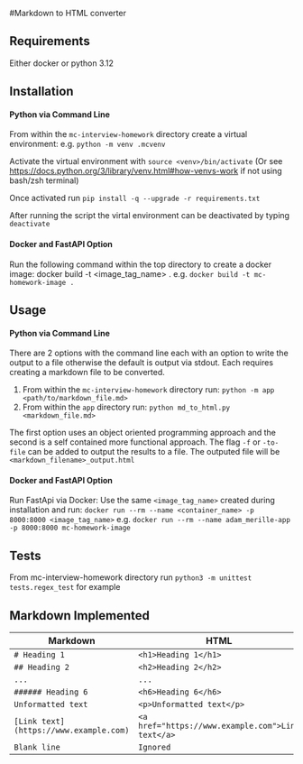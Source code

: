 #Markdown to HTML converter

## Requirements
Either docker or python 3.12

## Installation
#### Python via Command Line
From within the `mc-interview-homework` directory create a virtual environment:
e.g. `python -m venv .mcvenv`

Activate the virtual environment with `source <venv>/bin/activate`
(Or see https://docs.python.org/3/library/venv.html#how-venvs-work if not using bash/zsh terminal)

Once activated run `pip install -q --upgrade -r requirements.txt`

After running the script the virtal environment can be deactivated by typing `deactivate`

#### Docker and FastAPI Option
Run the following command within the top directory to create a docker image:
docker build -t <image_tag_name> .
e.g. `docker build -t mc-homework-image .`



## Usage
#### Python via Command Line
There are 2 options with the command line each with an option to write the output to a file otherwise the default is output via stdout.
Each requires creating a markdown file to be converted.

1) From within the `mc-interview-homework` directory run:
    `python -m app <path/to/markdown_file.md>`
2) From within the `app` directory run:
    `python md_to_html.py <markdown_file.md>`

The first option uses an object oriented programming approach and the second is a self contained more functional approach. The flag `-f` or `-to-file` can be added to output the results to a file. The outputed file will be `<markdown_filename>_output.html`

#### Docker and FastAPI Option
Run FastApi via Docker:
Use the same `<image_tag_name>` created during installation and run:
`docker run --rm --name <container_name> -p 8000:8000 <image_tag_name>`
e.g. `docker run --rm --name adam_merille-app -p 8000:8000 mc-homework-image`

## Tests
From mc-interview-homework directory run `python3 -m unittest tests.regex_test` for example

## Markdown Implemented

| Markdown                               | HTML                                              |
| -------------------------------------- | ------------------------------------------------- |
| `# Heading 1`                          | `<h1>Heading 1</h1>`                              | 
| `## Heading 2`                         | `<h2>Heading 2</h2>`                              | 
| `...`                                  | `...`                                             | 
| `###### Heading 6`                     | `<h6>Heading 6</h6>`                              | 
| `Unformatted text`                     | `<p>Unformatted text</p>`                         | 
| `[Link text](https://www.example.com)` | `<a href="https://www.example.com">Link text</a>` | 
| `Blank line`                           | `Ignored`                                         | 